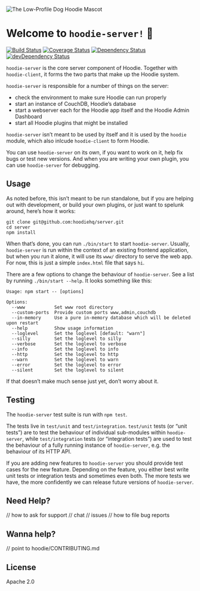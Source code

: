 ![The Low-Profile Dog Hoodie Mascot](https://avatars1.githubusercontent.com/u/1888826?v=3&s=200)

# Welcome to `hoodie-server!` 🎉

[![Build Status](https://travis-ci.org/hoodiehq/hoodie-server.svg?branch=next)](https://travis-ci.org/hoodiehq/hoodie-server)
[![Coverage Status](https://coveralls.io/repos/hoodiehq/hoodie-server/badge.svg?branch=next&service=github)](https://coveralls.io/github/hoodiehq/hoodie-server?branch=next)
[![Dependency Status](https://david-dm.org/hoodiehq/hoodie-server/next.svg)](https://david-dm.org/hoodiehq/hoodie-server/next)
[![devDependency Status](https://david-dm.org/hoodiehq/hoodie-server/next/dev-status.svg)](https://david-dm.org/hoodiehq/hoodie-server/next#info=dependencies)


`hoodie-server` is the core server component of Hoodie. Together with `hoodie-client`, it forms the two parts that make up the Hoodie system.

`hoodie-server` is responsible for a number of things on the server:

- check the environment to make sure Hoodie can run properly
- start an instance of CouchDB, Hoodie’s database
- start a webserver each for the Hoodie app itself and the Hoodie Admin Dashboard
- start all Hoodie plugins that might be installed

`hoodie-server` isn’t meant to be used by itself and it is used by the `hoodie` module, which also inlcude `hoodie-client` to form Hoodie.

You can use `hoodie-server` on its own, if you want to work on it, help fix bugs or test new versions. And when you are writing your own plugin, you can use `hoodie-server` for debugging.

## Usage

As noted before, this isn’t meant to be run standalone, but if you are helping out with development, or build your own plugins, or just want to spelunk around, here’s how it works:

```
git clone git@github.com:hoodiehq/server.git
cd server
npm install
```

When that’s done, you can run `./bin/start` to start `hoodie-server`. Usually, `hoodie-server` is run within the context of an existing frontend application, but when you run it alone, it will use its `www/` directory to serve the web app. For now, this is just a simple `index.html` file that says `hi`.

There are a few options to change the behaviour of `hoodie-server`. See a list by running `./bin/start --help`. It looks something like this:

```
Usage: npm start -- [options]

Options:
  --www           Set www root directory
  --custom-ports  Provide custom ports www,admin,couchdb
  --in-memory     Use a pure in-memory database which will be deleted upon restart
  --help          Show usage information
  --loglevel      Set the loglevel [default: "warn"]
  --silly         Set the loglevel to silly
  --verbose       Set the loglevel to verbose
  --info          Set the loglevel to info
  --http          Set the loglevel to http
  --warn          Set the loglevel to warn
  --error         Set the loglevel to error
  --silent        Set the loglevel to silent
```

If that doesn’t make much sense just yet, don’t worry about it.

## Testing

The `hoodie-server` test suite is run with `npm test`.

The tests live in `test/unit` and `test/integration`. `test/unit` tests (or “unit tests”) are to test the behaviour of individual sub-modules within `hoodie-server`, while `test/integration` tests (or “integration tests”) are used to test the behaviour of a fully running instance of `hoodie-server`, e.g. the behaviour of its HTTP API.

If you are adding new features to `hoodie-server` you should provide test cases for the new feature. Depending on the feature, you either best write unit tests or integration tests and sometimes even both. The more tests we have, the more confidently we can release future versions of `hoodie-server`.

## Need Help?

// how to ask for support
//  chat
//  issues
// how to file bug reports

## Wanna help?

// point to hoodie/CONTRIBUTING.md

## License

Apache 2.0
